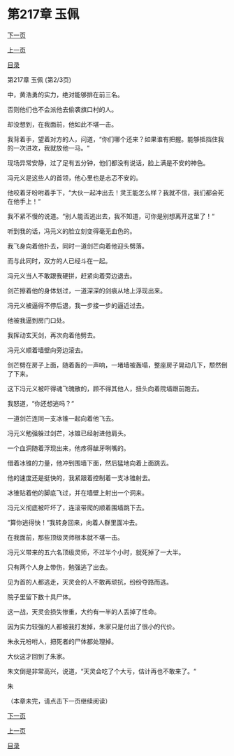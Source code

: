 <h1>第217章     玉佩</h1>
            <div><p><a href="./0650_%E7%AC%AC217%E7%AB%A0_%E7%8E%89%E4%BD%A9.md">下一页</a></p><p><a href="./0648_%E7%AC%AC217%E7%AB%A0_%E7%8E%89%E4%BD%A9.md">上一页</a></p><p><a href="../">目录</a></p></div>
            <div><p>第217章     玉佩 (第2/3页)</p><p>中，黄浩勇的实力，绝对能够排在前三名。</p><p>否则他们也不会派他去偷袭旗口村的人。</p><p>却没想到，在我面前，他如此不堪一击。</p><p>我背着手，望着对方的人，问道，“你们哪个还来？如果谁有把握。能够抵挡住我的一次进攻，我就放他一马。“</p><p>现场异常安静，过了足有五分钟，他们都没有说话，脸上满是不安的神色。</p><p>冯元义是这些人的首领，他心里也是忐忑不安的。</p><p>他咬着牙吩咐着手下，“大伙一起冲出去！灵王能怎么样？我就不信，我们都会死在他手上！“</p><p>我不紧不慢的说道。“别人能否逃出去，我不知道，可你是别想离开这里了！“</p><p>听到我的话，冯元义的脸立刻变得毫无血色的。</p><p>我飞身向着他扑去，同时一道剑芒向着他迎头劈落。</p><p>而与此同时，双方的人已经斗在一起。</p><p>冯元义当人不敢跟我硬拼，赶紧向着旁边退去。</p><p>剑芒擦着他的身体划过，一道深深的剑痕从地上浮现出来。</p><p>冯元义被逼得不停后退，我一步接一步的逼近过去。</p><p>他被我逼到房门口处。</p><p>我挥动玄天剑，再次向着他劈去。</p><p>冯元义顺着墙壁向旁边滚去。</p><p>剑芒劈在房子上面，随着轰的一声响，一堵墙被轰塌，整座房子晃动几下，颓然倒了下来。</p><p>这下冯元义被吓得魂飞魄散的，顾不得其他人，扭头向着院墙跟前跑去。</p><p>我怒道，“你还想逃吗？“</p><p>一道剑芒连同一支冰锥一起向着他飞去。</p><p>冯元义勉强躲过剑芒，冰锥已经射进他肩头。</p><p>一个血洞随着浮现出来，他疼得龇牙咧嘴的。</p><p>借着冰锥的力量，他冲到围墙下面，然后猛地向着上面跳去。</p><p>他的速度还是挺快的，我紧跟着控制着一支冰锥射去。</p><p>冰锥贴着他的脚底飞过，并在墙壁上射出一个洞来。</p><p>冯元义彻底被吓坏了，连滚带爬的顺着围墙跳下去。</p><p>“算你逃得快！“我转身回来，向着人群里面冲去。</p><p>在我面前，那些顶级灵师根本就不堪一击。</p><p>冯元义带来的五六名顶级灵师，不过半个小时，就死掉了一大半。</p><p>只有两个人身上带伤，勉强逃了出去。</p><p>见为首的人都逃走，天灵会的人不敢再顽抗，纷纷夺路而逃。</p><p>院子里留下数十具尸体。</p><p>这一战，天灵会损失惨重，大约有一半的人丢掉了性命。</p><p>因为实力较强的人都被我打发掉，朱家只是付出了很小的代价。</p><p>朱永元吩咐人，把死者的尸体都处理掉。</p><p>大伙这才回到了朱家。</p><p>朱文倒是非常高兴，说道，“天灵会吃了个大亏，估计再也不敢来了。“</p><p>朱</p><p>（本章未完，请点击下一页继续阅读）</p></div>
            <div><p><a href="./0650_%E7%AC%AC217%E7%AB%A0_%E7%8E%89%E4%BD%A9.md">下一页</a></p><p><a href="./0648_%E7%AC%AC217%E7%AB%A0_%E7%8E%89%E4%BD%A9.md">上一页</a></p><p><a href="../">目录</a></p></div>